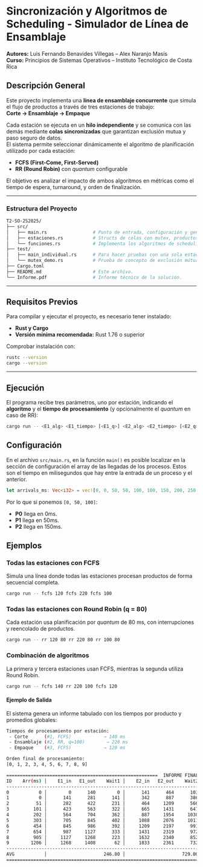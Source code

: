 # Sincronización y Algoritmos de Scheduling - Simulador de Línea de Ensamblaje

**Autores:** Luis Fernando Benavides Villegas – Alex Naranjo Masís  
**Curso:** Principios de Sistemas Operativos – Instituto Tecnológico de Costa Rica  

## Descripción General

Este proyecto implementa una **línea de ensamblaje concurrente** que simula el flujo de productos a través de tres estaciones de trabajo:  
**Corte → Ensamblaje → Empaque**

Cada estación se ejecuta en un **hilo independiente** y se comunica con las demás mediante **colas sincronizadas** que garantizan exclusión mutua y paso seguro de datos.  
El sistema permite seleccionar dinámicamente el algoritmo de planificación utilizado por cada estación:

- **FCFS (First-Come, First-Served)**  
- **RR (Round Robin)** con *quantum* configurable  

El objetivo es analizar el impacto de ambos algoritmos en métricas como el tiempo de espera, turnaround, y orden de finalización.

---

### Estructura del Proyecto

```bash
T2-SO-2S2025/
├── src/
│   ├── main.rs                 # Punto de entrada, configuración y generación de estadísticas.
│   ├── estaciones.rs           # Structs de colas con mutex, productos y cálculo de tiempos.
│   └── funciones.rs            # Implementa los algoritmos de scheduling.
├── test/
│   ├── main_individual.rs      # Para hacer pruebas con una sola estación a la vez.
│   └── mutex_demo.rs           # Prueba de concepto de exclusión mútua.
├── Cargo.toml
├── README.md                   # Este archivo.
└── Informe.pdf                 # Informe técnico de la solución.
```

---

## Requisitos Previos

Para compilar y ejecutar el proyecto, es necesario tener instalado:

- **Rust y Cargo**
- **Versión mínima recomendada:** Rust 1.76 o superior

Comprobar instalación con:
```bash
rustc --version
cargo --version
```

---

## Ejecución
El programa recibe tres parámetros, uno por estación, indicando el **algoritmo** y el **tiempo de procesamiento** (y opcionalmente el *quantum* en caso de RR):

```bash
cargo run -- <E1_alg> <E1_tiempo> [<E1_q>] <E2_alg> <E2_tiempo> [<E2_q>] <E3_alg> <E3_tiempo> [<E3_q>]
```

## Configuración
En el archivo `src/main.rs`, en la función `main()` es posible localizar en la sección de configuración el array de las llegadas de los procesos. Estos son el tiempo en milisegundos que hay entre la entrada de un proceso y el anterior.

```rust
let arrivals_ms: Vec<i32> = vec![0, 0, 50, 50, 100, 100, 150, 200, 250, 300];   // Cambiar a los offsets deseados.
```

Por lo que si ponemos `[0, 50, 100]`:
- **P0** llega en 0ms.
- **P1** llega en 50ms.
- **P2** llega en 150ms.


## Ejemplos

### Todas las estaciones con FCFS
Simula una línea donde todas las estaciones procesan productos de forma secuencial completa.
```bash
cargo run -- fcfs 120 fcfs 220 fcfs 100
```

### Todas las estaciones con Round Robin (q = 80)
Cada estación usa planificación por *quantum* de 80 ms, con interrupciones y reencolado de productos.
```bash
cargo run -- rr 120 80 rr 220 80 rr 100 80
```

### Combinación de algoritmos
La primera y tercera estaciones usan FCFS, mientras la segunda utiliza Round Robin.
```bash
cargo run -- fcfs 140 rr 220 100 fcfs 120
```

#### Ejemplo de Salida
El sistema genera un informe tabulado con los tiempos por producto y promedios globales:
```bash
Tiempos de procesamiento por estación:
 - Corte      (#1, FCFS)            → 140 ms
 - Ensamblaje (#2, RR, q=100)        → 220 ms
 - Empaque    (#3, FCFS)            → 120 ms

Orden final de procesamiento:
[0, 1, 2, 3, 4, 5, 6, 7, 8, 9]

========================================================  INFORME FINAL  =========================================================
ID    Arr(ms) │    E1_in   E1_out    Wait1 │    E2_in   E2_out    Wait2 │    E3_in   E3_out    Wait3 │   Turn(ms)    WaitTot
----------------------------------------------------------------------------------------------------------------------------------
0           0 │        0      140        0 │      141      464      103 │      465      585        1 │        585        105
1           0 │      141      281      141 │      342      887      386 │      888     1008        1 │       1008        528
2          51 │      282      422      231 │      464     1209      566 │     1209     1330        1 │       1279        799
3         101 │      423      563      322 │      665     1431      647 │     1431     1552        1 │       1451        971
4         202 │      564      704      362 │      887     1954     1030 │     1955     2075        1 │       1873       1393
5         303 │      705      845      402 │     1088     2076     1011 │     2076     2197        1 │       1894       1414
6         454 │      845      986      392 │     1209     2197      991 │     2198     2318        1 │       1864       1384
7         654 │      987     1127      333 │     1431     2319      972 │     2319     2440        1 │       1786       1306
8         905 │     1127     1268      223 │     1632     2340      852 │     2440     2560      100 │       1655       1175
9        1206 │     1268     1408       62 │     1833     2361      732 │     2561     2681      200 │       1475        995
----------------------------------------------------------------------------------------------------------------------------------
AVG           │                     246.80 │                     729.00 │                      30.80 │    1487.00    1007.00
==================================================================================================================================
```